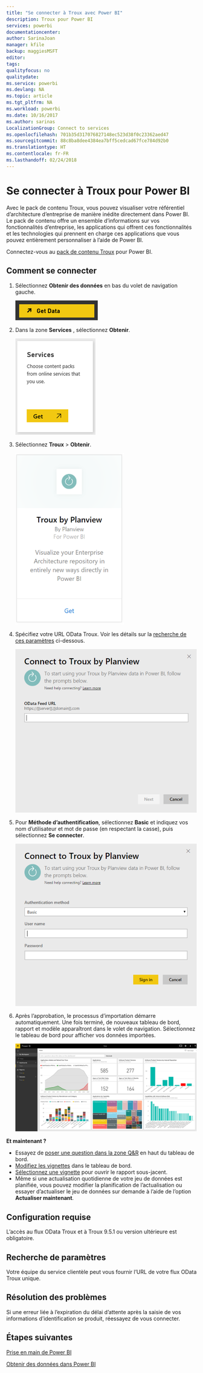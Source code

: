 ```yaml
---
title: "Se connecter à Troux avec Power BI"
description: Troux pour Power BI
services: powerbi
documentationcenter: 
author: SarinaJoan
manager: kfile
backup: maggiesMSFT
editor: 
tags: 
qualityfocus: no
qualitydate: 
ms.service: powerbi
ms.devlang: NA
ms.topic: article
ms.tgt_pltfrm: NA
ms.workload: powerbi
ms.date: 10/16/2017
ms.author: sarinas
LocalizationGroup: Connect to services
ms.openlocfilehash: 701b35d317076827148ec523d38f0c23362aed47
ms.sourcegitcommit: 88c8ba8dee4384ea7bff5cedcad67fce784d92b0
ms.translationtype: HT
ms.contentlocale: fr-FR
ms.lasthandoff: 02/24/2018
---
```

# <a name="connect-to-troux-for-power-bi"></a>Se connecter à Troux pour Power BI
Avec le pack de contenu Troux, vous pouvez visualiser votre référentiel d’architecture d’entreprise de manière inédite directement dans Power BI. Le pack de contenu offre un ensemble d’informations sur vos fonctionnalités d’entreprise, les applications qui offrent ces fonctionnalités et les technologies qui prennent en charge ces applications que vous pouvez entièrement personnaliser à l’aide de Power BI.

Connectez-vous au [pack de contenu Troux](https://app.powerbi.com/getdata/services/troux) pour Power BI.

## <a name="how-to-connect"></a>Comment se connecter
1. Sélectionnez **Obtenir des données** en bas du volet de navigation gauche.
   
   ![](media/service-connect-to-troux/getdata.png)
2. Dans la zone **Services** , sélectionnez **Obtenir**.
   
   ![](media/service-connect-to-troux/services.png)
3. Sélectionnez **Troux** \>  **Obtenir**.
   
   ![](media/service-connect-to-troux/troux.png)
4. Spécifiez votre URL OData Troux. Voir les détails sur la [recherche de ces paramètres](#FindingParams) ci-dessous.
   
   ![](media/service-connect-to-troux/params.png)
5. Pour **Méthode d’authentification**, sélectionnez **Basic** et indiquez vos nom d’utilisateur et mot de passe (en respectant la casse), puis sélectionnez **Se connecter**.
   
    ![](media/service-connect-to-troux/creds.png)
6. Après l’approbation, le processus d’importation démarre automatiquement. Une fois terminé, de nouveaux tableau de bord, rapport et modèle apparaîtront dans le volet de navigation. Sélectionnez le tableau de bord pour afficher vos données importées.
   
     ![](media/service-connect-to-troux/dashboard.png)

**Et maintenant ?**

* Essayez de [poser une question dans la zone Q&R](power-bi-q-and-a.md) en haut du tableau de bord.
* [Modifiez les vignettes](service-dashboard-edit-tile.md) dans le tableau de bord.
* [Sélectionnez une vignette](service-dashboard-tiles.md) pour ouvrir le rapport sous-jacent.
* Même si une actualisation quotidienne de votre jeu de données est planifiée, vous pouvez modifier la planification de l’actualisation ou essayer d’actualiser le jeu de données sur demande à l’aide de l’option **Actualiser maintenant**.

## <a name="system-requirements"></a>Configuration requise
L’accès au flux OData Troux et à Troux 9.5.1 ou version ultérieure est obligatoire.

<a name="FindingParams"></a>

## <a name="finding-parameters"></a>Recherche de paramètres
Votre équipe du service clientèle peut vous fournir l’URL de votre flux OData Troux unique.

## <a name="troubleshooting"></a>Résolution des problèmes
Si une erreur liée à l’expiration du délai d’attente après la saisie de vos informations d’identification se produit, réessayez de vous connecter.

## <a name="next-steps"></a>Étapes suivantes
[Prise en main de Power BI](service-get-started.md)

[Obtenir des données dans Power BI](service-get-data.md)


